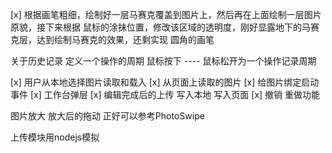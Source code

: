 [x] 根据画笔粗细，绘制好一层马赛克覆盖到图片上，然后再在上面绘制一层图片原貌，接下来根据
鼠标的涂抹位置，修改该区域的透明度，刚好显露地下的马赛克层，达到绘制马赛克的效果，还剩实现
圆角的画笔

关于历史记录
    定义一个操作的周期
        鼠标按下 ---- 鼠标松开为一个操作记录周期

[x] 用户从本地选择图片读取和载入
[x] 从页面上读取的图片
[x] 给图片绑定启动事件
[x] 工作台弹层
[x] 编辑完成后的上传 写入本地 写入页面
[x] 撤销 重做功能

图片放大
放大后的拖动
正好可以参考PhotoSwipe

上传模块用nodejs模拟
